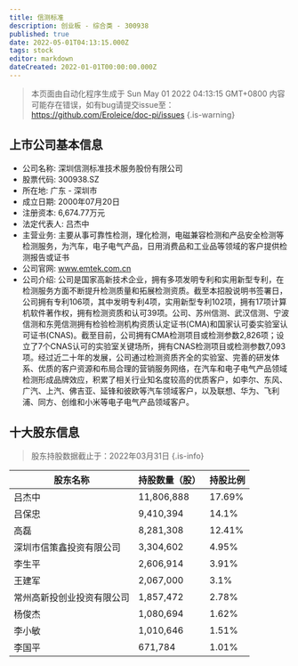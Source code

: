 ```yaml
---
title: 信测标准
description: 创业板 - 综合类 - 300938
published: true
date: 2022-05-01T04:13:15.000Z
tags: stock
editor: markdown
dateCreated: 2022-01-01T00:00:00.000Z
---
```


> 本页面由自动化程序生成于 Sun May 01 2022 04:13:15 GMT+0800
> 内容可能存在错误，如有bug请提交issue至：https://github.com/Eroleice/doc-pi/issues
{.is-warning}

## 上市公司基本信息
- 公司名称: 深圳信测标准技术服务股份有限公司
- 股票代码: 300938.SZ
- 所在地: 广东 - 深圳市
- 成立日期: 2000年07月20日
- 注册资本: 6,674.77万元
- 法定代表人: 吕杰中
- 主营业务: 主要从事可靠性检测，理化检测，电磁兼容检测和产品安全检测等检测服务，为汽车，电子电气产品，日用消费品和工业品等领域的客户提供检测报告或证书
- 公司官网: www.emtek.com.cn
- 公司介绍: 公司是国家高新技术企业，拥有多项发明专利和实用新型专利，在检测服务方面不断提升检测质量和拓展检测资质。截至本招股说明书签署日，公司拥有专利106项，其中发明专利4项，实用新型专利102项，拥有17项计算机软件著作权，拥有检测资质和认可39项。公司、苏州信测、武汉信测、宁波信测和东莞信测拥有检验检测机构资质认定证书(CMA)和国家认可委实验室认可证书(CNAS)。截至目前，公司拥有CMA检测项目或检测参数2,826项；设立了7个CNAS认可的实验室关键场所，拥有CNAS检测项目或检测参数7,093项。经过近二十年的发展，公司通过检测资质齐全的实验室、完善的研发体系、优质的客户资源和布局合理的营销服务网络，在汽车和电子电气产品领域检测形成品牌效应，积累了相关行业知名度较高的优质客户，如李尔、东风、广汽、上汽、佛吉亚、延锋和彼欧等汽车领域客户，以及联想、华为、飞利浦、同方、创维和小米等电子电气产品领域客户。


## 十大股东信息
> 股东持股数据截止于：2022年03月31日
{.is-info}

| 股东名称 | 持股数量（股） | 持股比例 |
| --- | --- | --- |
| 吕杰中 | 11,806,888 | 17.69% |
| 吕保忠 | 9,410,394 | 14.1% |
| 高磊 | 8,281,308 | 12.41% |
| 深圳市信策鑫投资有限公司 | 3,304,602 | 4.95% |
| 李生平 | 2,606,914 | 3.91% |
| 王建军 | 2,067,000 | 3.1% |
| 常州高新投创业投资有限公司 | 1,857,472 | 2.78% |
| 杨俊杰 | 1,080,694 | 1.62% |
| 李小敏 | 1,010,646 | 1.51% |
| 李国平 | 671,784 | 1.01% |




